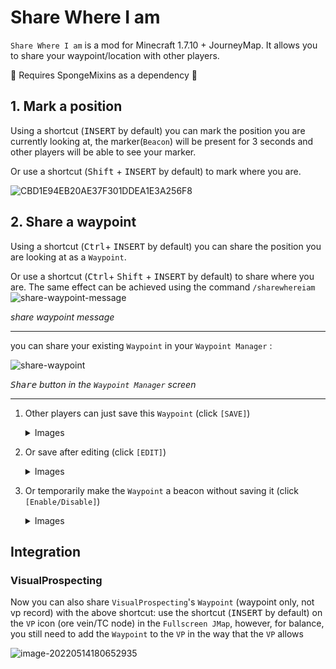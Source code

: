  # Share Where I am

`Share Where I am` is a mod for Minecraft 1.7.10 + JourneyMap. It allows you to share your waypoint/location with other players.

🚨 Requires SpongeMixins as a dependency 🚨




## 1. Mark a position
Using a shortcut (<kbd>INSERT</kbd> by default) you can mark the position you are currently looking at, the marker(`Beacon`) will be present for 3 seconds and other players will be able to see your marker.

Or use a shortcut (<kbd>Shift</kbd> + <kbd>INSERT</kbd> by default) to mark where you are.

![CBD1E94EB20AE37F301DDEA1E3A256F8](README.assets/CBD1E94EB20AE37F301DDEA1E3A256F8.jpg)



## 2. Share a waypoint

Using a shortcut (<kbd>Ctrl</kbd>+ <kbd>INSERT</kbd> by default) you can share the position you are looking at as a `Waypoint`.

Or use a shortcut (<kbd>Ctrl</kbd>+ <kbd>Shift</kbd> + <kbd>INSERT</kbd> by default) to share where you are. The same effect can be achieved using the command `/sharewhereiam`
![share-waypoint-message](README.assets/share-waypoint-message.png)

_share waypoint message_

------
you can share your existing `Waypoint` in your `Waypoint Manager` :

![share-waypoint](README.assets/share-waypoint.png)

_<kbd>Share</kbd> button in the `Waypoint Manager` screen_

------



1. Other players can just save this `Waypoint` (click `[SAVE]`)
   <details>
    <summary>Images</summary>
    <img src="README.assets/167681032-37292289-9e0b-404d-9f67-80b8a73289ee-2522014.png" alt="unknown">
    <img src="README.assets/167681151-f99ef9a5-1bad-445b-b594-e10d12bdc222-2522019.png" alt="unknown">
   </details>


2. Or save after editing (click `[EDIT]`)

   <details>
    <summary>Images</summary>
    <img src="README.assets/167681299-62f854ef-36c3-454d-8cca-17a0657124cc.png" alt="unknown">
    <img src="README.assets/167681323-db580dbe-b755-426a-b3fa-5787b1cea064.png" alt="unknown">
   </details>


3. Or temporarily make the `Waypoint` a beacon without saving it (click `[Enable/Disable]`)

   <details>
    <summary>Images</summary>
    <img src="README.assets/167682067-e6f74af3-f3d7-4784-aa5c-5fed6044409a.png" alt="unknown">
    <img src="README.assets/167682098-7847b924-08b0-4f8e-97cf-b2800e5b7471.png" alt="unknown">
   </details>



## Integration

### VisualProspecting

Now you can also share `VisualProspecting`'s  `Waypoint` (waypoint only, not vp record) with the above shortcut: use the shortcut (<kbd>INSERT</kbd> by default) on the `VP` icon (ore vein/TC node) in the `Fullscreen JMap`, however, for balance, you still need to add the `Waypoint` to the `VP` in the way that the `VP` allows

![image-20220514180652935](README.assets/image-20220514180652935.png)
